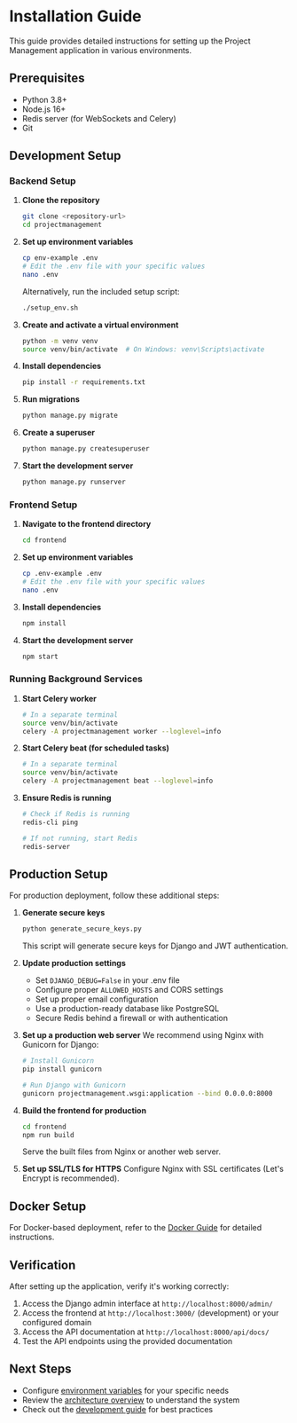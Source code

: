 # Installation Guide

This guide provides detailed instructions for setting up the Project Management application in various environments.

## Prerequisites

- Python 3.8+
- Node.js 16+
- Redis server (for WebSockets and Celery)
- Git

## Development Setup

### Backend Setup

1. **Clone the repository**
   ```bash
   git clone <repository-url>
   cd projectmanagement
   ```

2. **Set up environment variables**
   ```bash
   cp env-example .env
   # Edit the .env file with your specific values
   nano .env
   ```
   
   Alternatively, run the included setup script:
   ```bash
   ./setup_env.sh
   ```

3. **Create and activate a virtual environment**
   ```bash
   python -m venv venv
   source venv/bin/activate  # On Windows: venv\Scripts\activate
   ```

4. **Install dependencies**
   ```bash
   pip install -r requirements.txt
   ```

5. **Run migrations**
   ```bash
   python manage.py migrate
   ```

6. **Create a superuser**
   ```bash
   python manage.py createsuperuser
   ```

7. **Start the development server**
   ```bash
   python manage.py runserver
   ```

### Frontend Setup

1. **Navigate to the frontend directory**
   ```bash
   cd frontend
   ```

2. **Set up environment variables**
   ```bash
   cp .env-example .env
   # Edit the .env file with your specific values
   nano .env
   ```

3. **Install dependencies**
   ```bash
   npm install
   ```

4. **Start the development server**
   ```bash
   npm start
   ```

### Running Background Services

1. **Start Celery worker**
   ```bash
   # In a separate terminal
   source venv/bin/activate
   celery -A projectmanagement worker --loglevel=info
   ```

2. **Start Celery beat (for scheduled tasks)**
   ```bash
   # In a separate terminal
   source venv/bin/activate
   celery -A projectmanagement beat --loglevel=info
   ```

3. **Ensure Redis is running**
   ```bash
   # Check if Redis is running
   redis-cli ping
   
   # If not running, start Redis
   redis-server
   ```

## Production Setup

For production deployment, follow these additional steps:

1. **Generate secure keys**
   ```bash
   python generate_secure_keys.py
   ```
   This script will generate secure keys for Django and JWT authentication.

2. **Update production settings**
   - Set `DJANGO_DEBUG=False` in your .env file
   - Configure proper `ALLOWED_HOSTS` and CORS settings
   - Set up proper email configuration
   - Use a production-ready database like PostgreSQL
   - Secure Redis behind a firewall or with authentication

3. **Set up a production web server**
   We recommend using Nginx with Gunicorn for Django:
   ```bash
   # Install Gunicorn
   pip install gunicorn
   
   # Run Django with Gunicorn
   gunicorn projectmanagement.wsgi:application --bind 0.0.0.0:8000
   ```

4. **Build the frontend for production**
   ```bash
   cd frontend
   npm run build
   ```
   Serve the built files from Nginx or another web server.

5. **Set up SSL/TLS for HTTPS**
   Configure Nginx with SSL certificates (Let's Encrypt is recommended).

## Docker Setup

For Docker-based deployment, refer to the [Docker Guide](DOCKER.md) for detailed instructions.

## Verification

After setting up the application, verify it's working correctly:

1. Access the Django admin interface at `http://localhost:8000/admin/`
2. Access the frontend at `http://localhost:3000/` (development) or your configured domain
3. Access the API documentation at `http://localhost:8000/api/docs/`
4. Test the API endpoints using the provided documentation

## Next Steps

- Configure [environment variables](CONFIGURATION.md) for your specific needs
- Review the [architecture overview](ARCHITECTURE.md) to understand the system
- Check out the [development guide](DEVELOPMENT.md) for best practices 
